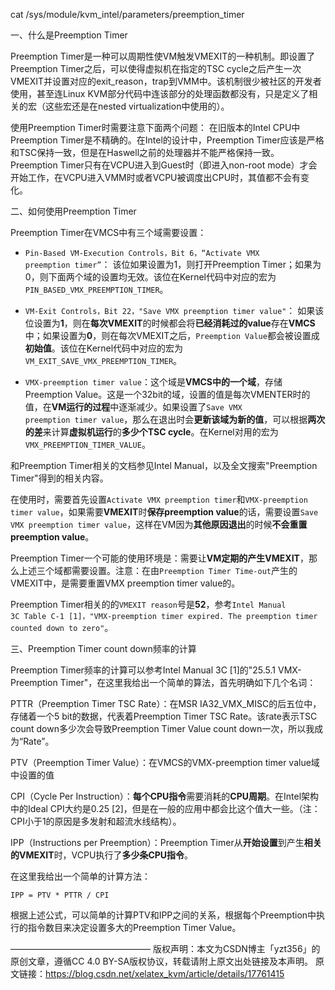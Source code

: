 cat /sys/module/kvm_intel/parameters/preemption_timer

一、什么是Preemption Timer

Preemption Timer是一种可以周期性使VM触发VMEXIT的一种机制。即设置了Preemption Timer之后，可以使得虚拟机在指定的TSC cycle之后产生一次VMEXIT并设置对应的exit_reason，trap到VMM中。该机制很少被社区的开发者使用，甚至连Linux KVM部分代码中连该部分的处理函数都没有，只是定义了相关的宏（这些宏还是在nested virtualization中使用的）。

使用Preemption Timer时需要注意下面两个问题：
在旧版本的Intel CPU中Preemption Timer是不精确的。在Intel的设计中，Preemption Timer应该是严格和TSC保持一致，但是在Haswell之前的处理器并不能严格保持一致。
Preemption Timer只有在VCPU进入到Guest时（即进入non-root mode）才会开始工作，在VCPU进入VMM时或者VCPU被调度出CPU时，其值都不会有变化。

二、如何使用Preemption Timer

Preemption Timer在VMCS中有三个域需要设置：

- `Pin-Based VM-Execution Controls，Bit 6，“Activate VMX preemption timer”`： 该位如果设置为1，则打开Preemption Timer；如果为0，则下面两个域的设置均无效。该位在Kernel代码中对应的宏为`PIN_BASED_VMX_PREEMPTION_TIMER`。

- `VM-Exit Controls，Bit 22，"Save VMX preemption timer value"`： 如果该位设置为**1**，则在**每次VMEXIT**的时候都会将**已经消耗过的value**存在**VMCS**中；如果设置为**0**，则在每次VMEXIT之后，`Preemption Value`都会被设置成**初始值**。该位在Kernel代码中对应的宏为`VM_EXIT_SAVE_VMX_PREEMPTION_TIMER`。

- `VMX-preemption timer value`：这个域是**VMCS中的一个域**，存储Preemption Value。这是一个32bit的域，设置的值是每次VMENTER时的值，在**VM运行的过程**中逐渐减少。如果设置了`Save VMX preemption timer value`，那么在退出时会**更新该域为新的值**，可以根据**两次的差**来计算**虚拟机运行**的**多少个TSC cycle**。在Kernel对用的宏为`VMX_PREEMPTION_TIMER_VALUE`。

和Preemption Timer相关的文档参见Intel Manual，以及全文搜索"Preemption Timer"得到的相关内容。

在使用时，需要首先设置`Activate VMX preemption timer`和`VMX-preemption timer value`，如果需要**VMEXIT**时**保存preemption value**的话，需要设置`Save VMX preemption timer value`，这样在VM因为**其他原因退出**的时候**不会重置preemption value**。

Preemption Timer一个可能的使用环境是：需要让**VM定期的产生VMEXIT**，那么上述三个域都需要设置。注意：在由`Preemption Timer Time-out`产生的VMEXIT中，是需要重置VMX preemption timer value的。

Preemption Timer相关的的`VMEXIT reason`号是**52**，参考`Intel Manual 3C Table C-1 [1]，"VMX-preemption timer expired. The preemption timer counted down to zero"`。

三、Preemption Timer count down频率的计算

Preemption Timer频率的计算可以参考Intel Manual 3C [1]的"25.5.1 VMX-Preemption Timer"，在这里我给出一个简单的算法，首先明确如下几个名词：

PTTR（Preemption Timer TSC Rate）：在MSR IA32_VMX_MISC的后五位中，存储着一个5 bit的数据，代表着Preemption Timer TSC Rate。该rate表示TSC count down多少次会导致Preemption Timer Value count down一次，所以我成为“Rate”。

PTV（Preemption Timer Value）：在VMCS的VMX-preemption timer value域中设置的值

CPI（Cycle Per Instruction）：**每个CPU指令**需要消耗的**CPU周期**。在Intel架构中的Ideal CPI大约是0.25 [2]，但是在一般的应用中都会比这个值大一些。（注：CPI小于1的原因是多发射和超流水线结构）。

IPP（Instructions per Preemption）：Preemption Timer从**开始设置**到产生**相关的VMEXIT**时，VCPU执行了**多少条CPU指令**。

在这里我给出一个简单的计算方法：

```
IPP = PTV * PTTR / CPI
```

根据上述公式，可以简单的计算PTV和IPP之间的关系，根据每个Preemption中执行的指令数目来决定设置多大的Preemption Timer Value。

————————————————
版权声明：本文为CSDN博主「yzt356」的原创文章，遵循CC 4.0 BY-SA版权协议，转载请附上原文出处链接及本声明。
原文链接：https://blog.csdn.net/xelatex_kvm/article/details/17761415
